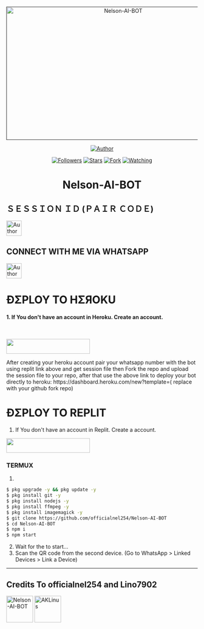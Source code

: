  <p align="center">  
  <a href="">
    <img alt="Nelson-AI-BOT" width="600" height="350" src="https://telegra.ph/file/f90bc1ca315eed9f1de34.jpg">
  </a>
</p>



<p align="center">
<a href="https://github.com/officialnel254/Nelson-AI-BOT"><img title="Author" src="https://img.shields.io/badge/THE Nelson-AI-BOT -black?style=for-the-badge&logo=github"></a>
<p/>

<p align="center">
<a href="https://github.com/officialnel254?tab=followers"><img title="Followers" src="https://img.shields.io/github/followers/officialnel254?label=Followers&style=social"></a>
<a href="https://github.com/officialnel254/Nelson-AI-BOT"><img title="Stars" src="https://img.shields.io/github/stars/officialnel254/Nelson-AI-BOT?&style=social"></a>
<a href="https://github.com/officialnel254/Nelson-AI-BOT/network/members"><img title="Fork" src="https://img.shields.io/github/forks/officialnel254/Nelson-AI-BOT?style=social"></a>
<a href="https://github.com/officialnel254/Nelson-AI-BOT/watchers"><img title="Watching" src="https://img.shields.io/github/watchers/officialnel254/Nelson-AI-BOT?label=Watching&style=social"></a>
</p>
 
<h1 align="center">Nelson-AI-BOT</h1>

<h2 align="left">ＳＥＳＳＩＯＮ ＩＤ (ＰＡＩＲ ＣＯＤＥ)</h2>
<p align="left">
<a href="https://replit.com/@Nelsonmwaniki/Pairing-Nelson-AI-BOT?s=app"><img height= "40" title="Author" src="https://img.shields.io/badge/SESSION ID-black?style=for-the-badge&logo=replit"></a>
 <h2 align="left">CONNECT WITH ME VIA WHATSAPP</h2>
<p/>
<a href="https://wa.me/254748580678"><img height= "40" title="Author" src="https://img.shields.io/badge/WHATSAPP-black?style=for-the-badge&logo=whatsapp"></a
                                                                                                                                                           
                                                                                                                                                           
****




<h1 align="left">ÐΣPLOY TO HΣЯOKU</h1> 

#### 1. If You don't have an account in Heroku. Create an account.
<br>
       <p align="left"><a href="https://signup.heroku.com"> <img src="https://img.shields.io/badge/heroku%20Account-purple?style=for-the-badge&logo=heroku" width="220" height="38.45"/></a></p>
After creating your heroku account pair your whatsapp number with the bot using replit link above and get session file then
Fork the repo and upload the session file to your repo, after that use the above link to deploy your bot directly to heroku: https://dashboard.heroku.com/new?template=( replace with your github fork repo)


<h1 align="left">ÐΣPLOY TO REPLIT</h1> 

1. If You don't have an account in Replit. Create a account.
    <br>
<p align="left"><a href="https://replit.com/signup"> <img src="https://img.shields.io/badge/replit%20Account-purple?style=for-the-badge&logo=replit" width="220" height="38.45"/></a></p>


### TERMUX
1. 
```sh
$ pkg upgrade -y && pkg update -y
$ pkg install git -y
$ pkg install nodejs -y
$ pkg install ffmpeg -y
$ pkg install imagemagick -y
$ git clone https://github.com/officialnel254/Nelson-AI-BOT
$ cd Nelson-AI-BOT
$ npm i 
$ npm start
```
2. Wait for the to start...
3. Scan the QR code from the second device. (Go to WhatsApp > Linked Devices > Link a Device) 
---------

<h2 align="left">Credits To officialnel254 and Lino7902</h2>

<a href="https://github.com/officialnel254"><img src="https://telegra.ph/file/f90bc1ca315eed9f1de34.jpg" width="70" height="70" alt="Nelson-AI-BOT"/></a>
<a href="https://github.com/Lino7902"><img src="https://telegra.ph/file/3c880d7298640199eca25.jpg" width="70" height="70" alt="AKLinus"/></a>  
